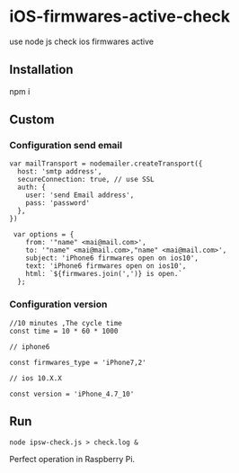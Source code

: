 # iOS-firmwares-active-check
use node js check ios firmwares active


## Installation

npm i

## Custom

### Configuration send email

````
var mailTransport = nodemailer.createTransport({
  host: 'smtp address',
  secureConnection: true, // use SSL
  auth: {
    user: 'send Email address',
    pass: 'password'
  },
})
````

````
 var options = {
    from: '"name" <mai@mail.com>',
    to: '"name" <mai@mail.com>,"name" <mai@mail.com>',
    subject: 'iPhone6 firmwares open on ios10',
    text: 'iPhone6 firmwares open on ios10',
    html: `${firmwares.join(',')} is open.`
  };
````


### Configuration version

````
//10 minutes ,The cycle time
const time = 10 * 60 * 1000

// iphone6

const firmwares_type = 'iPhone7,2'

// ios 10.X.X

const version = 'iPhone_4.7_10'

````

## Run

````
node ipsw-check.js > check.log &
````

Perfect operation in Raspberry Pi.
